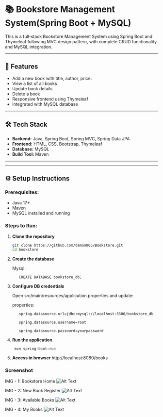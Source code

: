# 📚 Bookstore Management System(Spring Boot + MySQL)

This is a full-stack Bookstore Management System using Spring Boot and Thymeleaf following MVC design pattern, with complete CRUD functionality and MySQL integration.

---

## 🚀 Features

- Add a new book with title, author, price.
- View a list of all books
- Update book details
- Delete a book
- Responsive frontend using Thymeleaf
- Integrated with MySQL database

---

## 🛠️ Tech Stack

- **Backend:** Java, Spring Boot, Spring MVC, Spring Data JPA
- **Frontend:** HTML, CSS, Bootstrap, Thymeleaf
- **Database:** MySQL
- **Build Tool:** Maven

---


---

## ⚙️ Setup Instructions

### Prerequisites:
- Java 17+
- Maven
- MySQL installed and running

### Steps to Run:


1. **Clone the repository**
   ```bash
   git clone https://github.com/damon005/Bookstore.git
   cd bookstore


2.  **Create the database**

      Mysql:
    
           CREATE DATABASE bookstore_db;


 4.  **Configure DB credentials**

      Open src/main/resources/application.properties and update:

       properties:
     
            spring.datasource.url=jdbc:mysql://localhost:3306/bookstore_db
     
            spring.datasource.username=root
     
            spring.datasource.password=yourpassword


 6.  **Run the application**

          mvn spring-boot:run


 7.   **Access in browser**
          http://localhost:8080/books


 ### Screenshot

 IMG - 1:  Bookstore Home
![Alt Text](https://github.com/damon005/Bookstore/blob/main/assets/Screenshot%202025-06-21%20094129.png)

 IMG - 2:  New Book Register
 ![Alt Text](https://github.com/damon005/Bookstore/blob/main/assets/Screenshot%202025-06-21%20094144.png)

 IMG - 3:  Available Books
 ![Alt Text](https://github.com/damon005/Bookstore/blob/main/assets/Screenshot%202025-06-21%20094200.png)

 IMG - 4:  My Books 
 ![Alt Text](https://github.com/damon005/Bookstore/blob/main/assets/Screenshot%202025-06-21%20094211.png)

 
   
